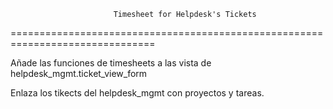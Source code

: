                            Timesheet for Helpdesk's Tickets
===============================================================================

Añade las funciones de timesheets a las vista de helpdesk_mgmt.ticket_view_form

Enlaza los tikects del helpdesk_mgmt con proyectos y tareas.
